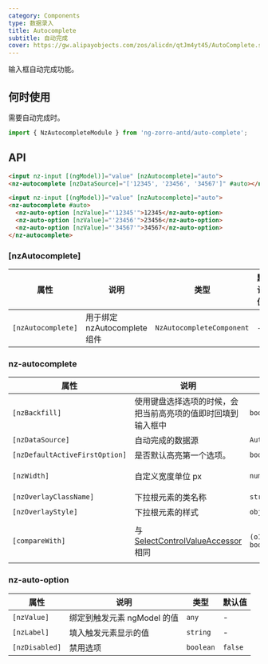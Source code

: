 ```yaml
---
category: Components
type: 数据录入
title: Autocomplete
subtitle: 自动完成
cover: https://gw.alipayobjects.com/zos/alicdn/qtJm4yt45/AutoComplete.svg
---
```


输入框自动完成功能。

## 何时使用

需要自动完成时。

```ts
import { NzAutocompleteModule } from 'ng-zorro-antd/auto-complete';
```

## API

```html
<input nz-input [(ngModel)]="value" [nzAutocomplete]="auto">
<nz-autocomplete [nzDataSource]="['12345', '23456', '34567']" #auto></nz-autocomplete>
```

```html
<input nz-input [(ngModel)]="value" [nzAutocomplete]="auto">
<nz-autocomplete #auto>
  <nz-auto-option [nzValue]="'12345'">12345</nz-auto-option>
  <nz-auto-option [nzValue]="'23456'">23456</nz-auto-option>
  <nz-auto-option [nzValue]="'34567'">34567</nz-auto-option>
</nz-autocomplete>
```

### [nzAutocomplete]

| 属性 | 说明 | 类型 | 默认值 |
| --- | --- | --- | --- |
| `[nzAutocomplete]` | 用于绑定 nzAutocomplete 组件 | `NzAutocompleteComponent` | - |

### nz-autocomplete

| 属性 | 说明 | 类型 | 默认值 |
| --- | --- | --- | --- |
| `[nzBackfill]` | 使用键盘选择选项的时候，会把当前高亮项的值即时回填到输入框中 | `boolean` | `false` |
| `[nzDataSource]` | 自动完成的数据源 | `AutocompleteDataSource` | - |
| `[nzDefaultActiveFirstOption]` | 是否默认高亮第一个选项。 | `boolean` | `true` |
| `[nzWidth]` | 自定义宽度单位 px | `number` | 触发元素宽度 |
| `[nzOverlayClassName]` | 下拉根元素的类名称 | `string` | - |
| `[nzOverlayStyle]` | 下拉根元素的样式 | `object` | - |
| `[compareWith]` | 与 [SelectControlValueAccessor](https://angular.io/api/forms/SelectControlValueAccessor#caveat-option-selection) 相同 | `(o1: any, o2: any) => boolean` | `(o1: any, o2: any) => o1===o2` |

### nz-auto-option

| 属性 | 说明 | 类型 | 默认值 |
| --- | --- | --- | --- |
| `[nzValue]` | 绑定到触发元素 ngModel 的值 | `any` | - |
| `[nzLabel]` | 填入触发元素显示的值 | `string` | - |
| `[nzDisabled]` | 禁用选项 | `boolean` | `false` |
